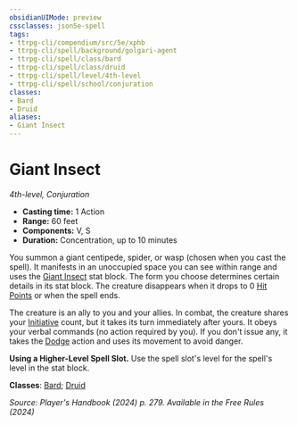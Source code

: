 ```yaml
---
obsidianUIMode: preview
cssclasses: json5e-spell
tags:
- ttrpg-cli/compendium/src/5e/xphb
- ttrpg-cli/spell/background/golgari-agent
- ttrpg-cli/spell/class/bard
- ttrpg-cli/spell/class/druid
- ttrpg-cli/spell/level/4th-level
- ttrpg-cli/spell/school/conjuration
classes:
- Bard
- Druid
aliases:
- Giant Insect
---
```

# Giant Insect
*4th-level, Conjuration*  


- **Casting time:** 1 Action
- **Range:** 60 feet
- **Components:** V, S
- **Duration:** Concentration, up to 10 minutes

You summon a giant centipede, spider, or wasp (chosen when you cast the spell). It manifests in an unoccupied space you can see within range and uses the [Giant Insect](Інструменти%20ДМ/CLI/bestiary/beast/giant-insect-xphb.md) stat block. The form you choose determines certain details in its stat block. The creature disappears when it drops to 0 [Hit Points](Інструменти%20ДМ/CLI/rules/variant-rules/hit-points-xphb.md) or when the spell ends.

The creature is an ally to you and your allies. In combat, the creature shares your [Initiative](Інструменти%20ДМ/CLI/rules/variant-rules/initiative-xphb.md) count, but it takes its turn immediately after yours. It obeys your verbal commands (no action required by you). If you don't issue any, it takes the [Dodge](Інструменти%20ДМ/CLI/rules/actions.md#Dodge) action and uses its movement to avoid danger.

**Using a Higher-Level Spell Slot.** Use the spell slot's level for the spell's level in the stat block.

**Classes**: [Bard](Інструменти%20ДМ/CLI/lists/list-spells-classes-bard.md); [Druid](Інструменти%20ДМ/CLI/lists/list-spells-classes-druid.md)

*Source: Player's Handbook (2024) p. 279. Available in the Free Rules (2024)*